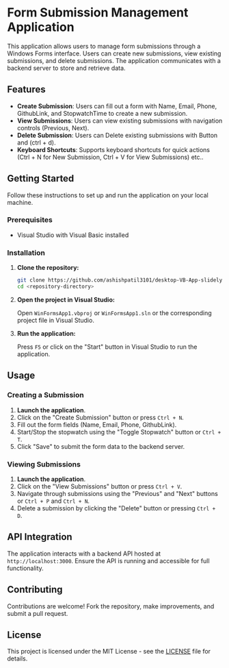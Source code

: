 # Form Submission Management Application

This application allows users to manage form submissions through a Windows Forms interface. Users can create new submissions, view existing submissions, and delete submissions. The application communicates with a backend server to store and retrieve data.

## Features

- **Create Submission**: Users can fill out a form with Name, Email, Phone, GithubLink, and StopwatchTime to create a new submission.
- **View Submissions**: Users can view existing submissions with navigation controls (Previous, Next).
- **Delete Submission**: Users can Delete existing submissions with Button and (ctrl + d).
- **Keyboard Shortcuts**: Supports keyboard shortcuts for quick actions (Ctrl + N for New Submission, Ctrl + V for View Submissions) etc..

## Getting Started

Follow these instructions to set up and run the application on your local machine.

### Prerequisites

- Visual Studio with Visual Basic installed

### Installation

1. **Clone the repository:**

    ```bash
    git clone https://github.com/ashishpatil3101/desktop-VB-App-slidely
    cd <repository-directory>
    ```

2. **Open the project in Visual Studio:**

    Open `WinFormsApp1.vbproj` or `WinFormsApp1.sln` or the corresponding project file in Visual Studio.

3. **Run the application:**

    Press `F5` or click on the "Start" button in Visual Studio to run the application.

## Usage

### Creating a Submission

1. **Launch the application**.
2. Click on the "Create Submission" button or press `Ctrl + N`.
3. Fill out the form fields (Name, Email, Phone, GithubLink).
4. Start/Stop the stopwatch using the "Toggle Stopwatch" button or `Ctrl + T`.
5. Click "Save" to submit the form data to the backend server.

### Viewing Submissions

1. **Launch the application**.
2. Click on the "View Submissions" button or press `Ctrl + V`.
3. Navigate through submissions using the "Previous" and "Next" buttons or `Ctrl + P` and `Ctrl + N`.
4. Delete a submission by clicking the "Delete" button or pressing `Ctrl + D`.

## API Integration

The application interacts with a backend API hosted at `http://localhost:3000`. Ensure the API is running and accessible for full functionality.

## Contributing

Contributions are welcome! Fork the repository, make improvements, and submit a pull request.

## License

This project is licensed under the MIT License - see the [LICENSE](LICENSE) file for details.

